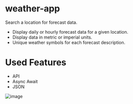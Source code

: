 # weather-app

Search a location for forecast data.

- Display daily or hourly forecast data for a given location.
- Display data in metric or imperial units.
- Unique weather symbols for each forecast description.

# Used Features
- API
- Async Await
- JSON

![image](https://user-images.githubusercontent.com/96890436/201344238-8f293825-aebd-4fed-91a9-4068e555884c.png)
